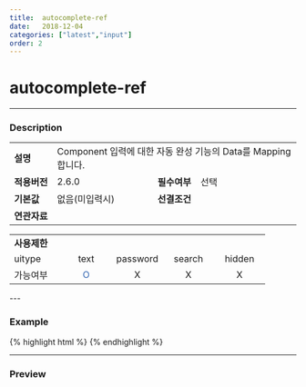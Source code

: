 ```yaml
---
title:  autocomplete-ref
date:   2018-12-04
categories: ["latest","input"]
order: 2
---
```



autocomplete-ref
===
---

### Description
<style>
    .tdTitle {font-weight:bold}
    .tdCenter {text-align: center;}
    .tdRed {color:#dd2200}
    .tdBlue {color:#3366b2}
</style>
<table style="width:100%">
    <colgroup>
        <col width="15%"/>
        <col width="35%"/>
        <col width="15%"/>
        <col width="35%"/>
    </colgroup>
    <tr>
        <td class="tdTitle">설명</td>
        <td colspan="3">Component 입력에 대한 자동 완성 기능의 Data를 Mapping 합니다.</td>
    </tr>
    <tr>
        <td class="tdTitle">적용버전</td>
        <td>2.6.0</td>
        <td class="tdTitle">필수여부</td>
        <td >선택</td>
    </tr>
    <tr>
        <td class="tdTitle">기본값</td>
        <td>없음(미입력시)</td>
        <td class="tdTitle">선결조건</td>
        <td></td>
    </tr>
    <tr>
        <td class="tdTitle">연관자료</td>
        <td colspan="3"></td>
    </tr>
</table>
<table style="width:100%">
    <colgroup>
        <col width="20%"/>
        <col width="20%"/>
        <col width="20%"/>
        <col width="20%"/>
        <col width="20%"/>
    </colgroup>
    <tr>
        <td class="tdTitle" colspan="5">사용제한</td>
    </tr>
    <tr>
        <td>uitype</td>
        <td class="tdCenter">text</td>
        <td class="tdCenter">password</td>
        <td class="tdCenter">search</td>
        <td class="tdCenter">hidden</td>
    </tr>
    <tr>
        <td>가능여부</td>
        <td class="tdBlue tdCenter">O</td>
        <td class="tdCenter">X</td>
        <td class="tdCenter">X</td>
        <td class="tdCenter">X</td>
    </tr>
</table>
---

### Example
{% highlight html %}
<sbux-input id="inputIdx" name="inputIdx" uitype="text" autocomplete-ref="autocomplete_data"></sbux-input>
{% endhighlight %}

---
### Preview
<sbux-input id="inputIdx" name="inputIdx" uitype="text" autocomplete-ref="autocomplete_data"></sbux-input>
